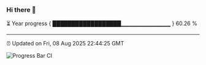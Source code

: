 ### Hi there 👋

⏳ Year progress { ██████████████████▁▁▁▁▁▁▁▁▁▁▁▁ } 60.26 %

---

⏰ Updated on Fri, 08 Aug 2025 22:44:25 GMT

![Progress Bar CI](https://github.com/IshwaranRudhara/GIT-ACTION/workflows/Progress%20Bar%20CI/badge.svg)
